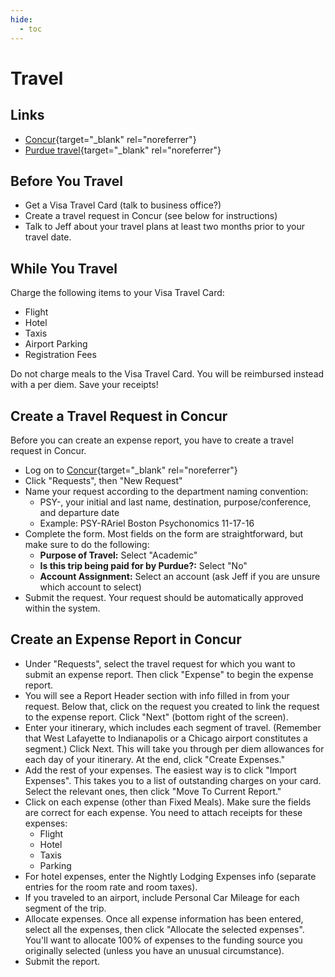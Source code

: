 ```yaml
---
hide:
  - toc
---
```


# Travel

## Links
* [Concur](https://www.purdue.edu/apps/account/SAMLPost/concur){target="_blank" rel="noreferrer"}
* [Purdue travel](http://www.purdue.edu/business/travel/){target="_blank" rel="noreferrer"}

## Before You Travel
* Get a Visa Travel Card (talk to business office?)
* Create a travel request in Concur (see below for instructions)
* Talk to Jeff about your travel plans at least two months prior to your travel date. 

## While You Travel
Charge the following items to your Visa Travel Card:

* Flight
* Hotel
* Taxis
* Airport Parking
* Registration Fees

Do not charge meals to the Visa Travel Card. You will be reimbursed instead with a per diem.
Save your receipts!

## Create a Travel Request in Concur
Before you can create an expense report, you have to create a travel request in Concur.

* Log on to [Concur](https://www.purdue.edu/apps/account/SAMLPost/concur){target="_blank" rel="noreferrer"}
* Click "Requests", then "New Request"
* Name your request according to the department naming convention: 
    * PSY-, your initial and last name, destination, purpose/conference, and departure date 
    * Example: PSY-RAriel Boston Psychonomics 11-17-16
* Complete the form. Most fields on the form are straightforward, but make sure to do the following:
    * **Purpose of Travel:** Select "Academic"
    * **Is this trip being paid for by Purdue?:** Select "No"
    * **Account Assignment:** Select an account (ask Jeff if you are unsure which account to select)
* Submit the request. Your request should be automatically approved within the system.

## Create an Expense Report in Concur
* Under "Requests", select the travel request for which you want to submit an expense report. Then click "Expense" to begin the expense report.
* You will see a Report Header section with info filled in from your request. Below that, click on the request you created to link the request to the expense report. Click "Next" (bottom right of the screen).
* Enter your itinerary, which includes each segment of travel. (Remember that West Lafayette to Indianapolis or a Chicago airport constitutes a segment.) Click Next. This will take you through per diem allowances for each day of your itinerary. At the end, click "Create Expenses."
* Add the rest of your expenses. The easiest way is to click "Import Expenses". This takes you to a list of outstanding charges on your card. Select the relevant ones, then click "Move To Current Report."
* Click on each expense (other than Fixed Meals). Make sure the fields are correct for each expense. You need to attach receipts for these expenses:
    * Flight
    * Hotel
    * Taxis
    * Parking
* For hotel expenses, enter the Nightly Lodging Expenses info (separate entries for the room rate and room taxes).
* If you traveled to an airport, include Personal Car Mileage for each segment of the trip.
* Allocate expenses. Once all expense information has been entered, select all the expenses, then click "Allocate the selected expenses". You'll want to allocate 100% of expenses to the funding source you originally selected (unless you have an unusual circumstance).
* Submit the report.

